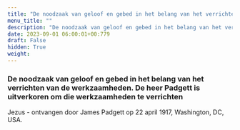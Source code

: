 ```yaml
---
title: "De noodzaak van geloof en gebed in het belang van het verrichten van de werkzaamheden. De heer Padgett is uitverkoren om die werkzaamheden te verrichten"
menu_title: ""
description: "De noodzaak van geloof en gebed in het belang van het verrichten van de werkzaamheden. De heer Padgett is uitverkoren om die werkzaamheden te verrichten"
date: 2023-09-01 06:00:01+00:779
draft: False
hidden: True
weight:
---
```

### De noodzaak van geloof en gebed in het belang van het verrichten van de werkzaamheden. De heer Padgett is uitverkoren om die werkzaamheden te verrichten

Jezus - ontvangen door James Padgett op 22 april 1917, Washington, DC, USA.
